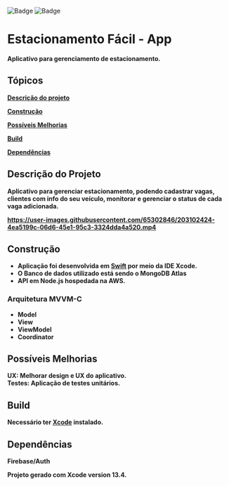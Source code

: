 ![Badge](https://img.shields.io/badge/Swift-FA7343?style=for-the-badge&logo=swift&logoColor=white) ![Badge](https://img.shields.io/badge/iOS-000000?style=for-the-badge&logo=Apple&logoColor=white)


# Estacionamento Fácil - App

<b>Aplicativo para gerenciamento de estacionamento.<br>

## Tópicos 

 [Descrição do projeto](#descrição-do-projeto)
 
 [Construção](#construção)
 
 [Possíveis Melhorias](#possíveis-melhorias)
 
 [Build](#build)
 
 [Dependências](#dependencias)


## Descrição do Projeto
<b>Aplicativo para gerenciar estacionamento, podendo cadastrar vagas, clientes com info do seu veículo, monitorar e gerenciar o status de cada vaga adicionada.<br>

https://user-images.githubusercontent.com/65302846/203102424-4ea5199c-06d6-45e1-95c3-3324dda4a520.mp4
 
## Construção
- Aplicação foi desenvolvida em [Swift](https://www.apple.com/br/swift/) por meio da IDE Xcode.
- O Banco de dados utilizado está sendo o MongoDB Atlas
- API em Node.js hospedada na AWS.

### Arquitetura MVVM-C
 
- Model
- View
- ViewModel
- Coordinator

## Possíveis Melhorias
<b>UX</b>: Melhorar design e UX do aplicativo.<br>
<b>Testes</b>: Aplicação de testes unitários.

## Build
Necessário ter [Xcode](https://developer.apple.com/xcode/) instalado.

## Dependências
<b>Firebase/Auth<br>
 
Projeto gerado com Xcode version 13.4.

